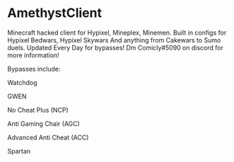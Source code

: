 # AmethystClient
Minecraft hacked client for Hypixel, Mineplex, Minemen. Built in configs for Hypixel Bedwars, Hypixel Skywars And anything from Cakewars to Sumo duels. Updated Every Day for bypasses! Dm Comicly#5090 on discord for more information!

Bypasses include:

Watchdog

GWEN

No Cheat Plus (NCP)

Anti Gaming Chair (AGC)

Advanced Anti Cheat (ACC)

Spartan

